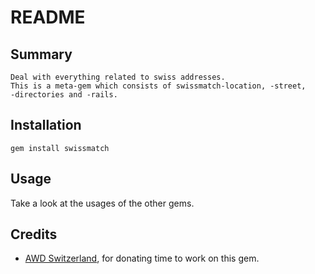 README
======


Summary
-------
    Deal with everything related to swiss addresses.
    This is a meta-gem which consists of swissmatch-location, -street,
    -directories and -rails.



Installation
------------
`gem install swissmatch`



Usage
-----
Take a look at the usages of the other gems.



Credits
-------

* <a href="http://www.awd.ch/">AWD Switzerland</a>, for donating time to work on this gem.
